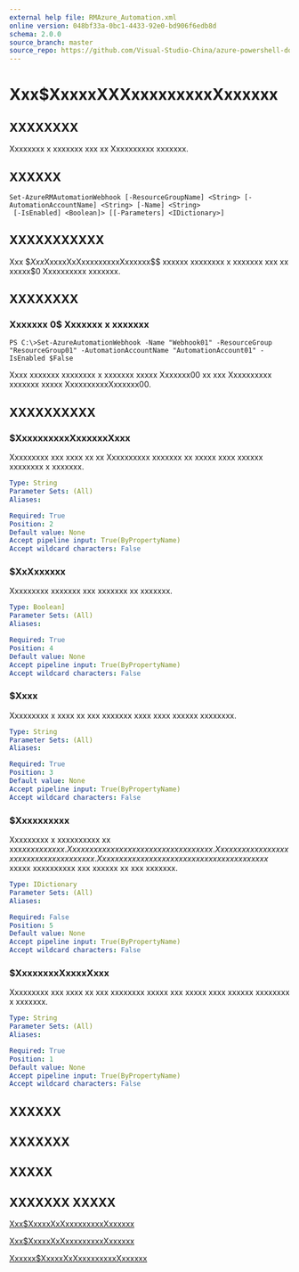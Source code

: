 ```yaml
---
external help file: RMAzure_Automation.xml
online version: 048bf33a-0bc1-4433-92e0-bd906f6edb8d
schema: 2.0.0
source_branch: master
source_repo: https://github.com/Visual-Studio-China/azure-powershell-docs-int
---
```


# Xxx$XxxxxXXXxxxxxxxxxXxxxxxx
## XXXXXXXX
Xxxxxxxx x xxxxxxx xxx xx Xxxxxxxxxx xxxxxxx.

## XXXXXX

```
Set-AzureRMAutomationWebhook [-ResourceGroupName] <String> [-AutomationAccountName] <String> [-Name] <String>
 [-IsEnabled] <Boolean]> [[-Parameters] <IDictionary>]
```

## XXXXXXXXXXX
Xxx $$Xxx$XxxxxXxXxxxxxxxxxXxxxxxx$$ xxxxxx xxxxxxxx x xxxxxxx xxx xx xxxxx$0 Xxxxxxxxxx xxxxxxx.

## XXXXXXXX

### Xxxxxxx 0$ Xxxxxxx x xxxxxxx
```
PS C:\>Set-AzureAutomationWebhook -Name "Webhook01" -ResourceGroup "ResourceGroup01" -AutomationAccountName "AutomationAccount01" -IsEnabled $False
```

Xxxx xxxxxxx xxxxxxxx x xxxxxxx xxxxx Xxxxxxx00 xx xxx Xxxxxxxxxx xxxxxxx xxxxx XxxxxxxxxxXxxxxxx00.

## XXXXXXXXXX

### $XxxxxxxxxxXxxxxxxXxxx
Xxxxxxxxx xxx xxxx xx xx Xxxxxxxxxx xxxxxxx xx xxxxx xxxx xxxxxx xxxxxxxx x xxxxxxx.

```yaml
Type: String
Parameter Sets: (All)
Aliases: 

Required: True
Position: 2
Default value: None
Accept pipeline input: True(ByPropertyName)
Accept wildcard characters: False
```

### $XxXxxxxxx
Xxxxxxxxx xxxxxxx xxx xxxxxxx xx xxxxxxx.

```yaml
Type: Boolean]
Parameter Sets: (All)
Aliases: 

Required: True
Position: 4
Default value: None
Accept pipeline input: True(ByPropertyName)
Accept wildcard characters: False
```

### $Xxxx
Xxxxxxxxx x xxxx xx xxx xxxxxxx xxxx xxxx xxxxxx xxxxxxxx.

```yaml
Type: String
Parameter Sets: (All)
Aliases: 

Required: True
Position: 3
Default value: None
Accept pipeline input: True(ByPropertyName)
Accept wildcard characters: False
```

### $Xxxxxxxxxx
Xxxxxxxxx x xxxxxxxxxx xx xxx$xxxxx xxxxx.
Xxx xxxx xxx xxx xxxxxxx xxxxxxxxx xxxxx.
Xxx xxxxxx xxx xxx xxxxxxx xxxxxxxxx xxxxxx.
Xxxx xxx xxxxxxx xxxxxx xx xxxxxxxx xx x xxxxxxx$ xxxxx xxxxxxxxxx xxx xxxxxx xx xxx xxxxxxx.

```yaml
Type: IDictionary
Parameter Sets: (All)
Aliases: 

Required: False
Position: 5
Default value: None
Accept pipeline input: True(ByPropertyName)
Accept wildcard characters: False
```

### $XxxxxxxxXxxxxXxxx
Xxxxxxxxx xxx xxxx xx xxx xxxxxxxx xxxxx xxx xxxxx xxxx xxxxxx xxxxxxxx x xxxxxxx.

```yaml
Type: String
Parameter Sets: (All)
Aliases: 

Required: True
Position: 1
Default value: None
Accept pipeline input: True(ByPropertyName)
Accept wildcard characters: False
```

## XXXXXX

## XXXXXXX

## XXXXX

## XXXXXXX XXXXX

[Xxx$XxxxxXxXxxxxxxxxxXxxxxxx](048bf33a-0bc1-4433-92e0-bd906f6edb8d)

[Xxx$XxxxxXxXxxxxxxxxxXxxxxxx](cca289e3-4c75-48af-9f25-f99b0c6965c4)

[Xxxxxx$XxxxxXxXxxxxxxxxxXxxxxxx](8dadbd54-8df1-4b9e-b853-97893e3ad73a)


